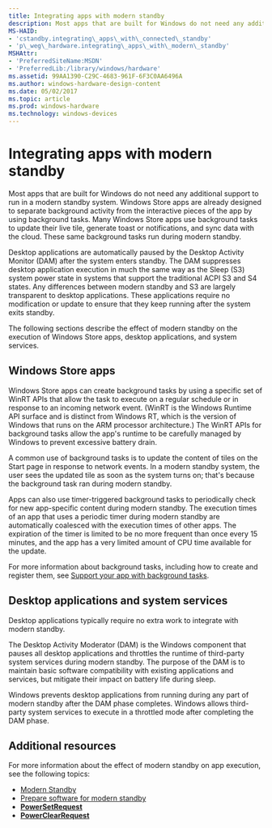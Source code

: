 ```yaml
---
title: Integrating apps with modern standby
description: Most apps that are built for Windows do not need any additional support to run in a modern standby system.
MS-HAID:
- 'cstandby.integrating\_apps\_with\_connected\_standby'
- 'p\_weg\_hardware.integrating\_apps\_with\_modern\_standby'
MSHAttr:
- 'PreferredSiteName:MSDN'
- 'PreferredLib:/library/windows/hardware'
ms.assetid: 99AA1390-C29C-4683-961F-6F3C0AA6496A
ms.author: windows-hardware-design-content
ms.date: 05/02/2017
ms.topic: article
ms.prod: windows-hardware
ms.technology: windows-devices
---
```


# Integrating apps with modern standby


Most apps that are built for Windows do not need any additional support to run in a modern standby system. Windows Store apps are already designed to separate background activity from the interactive pieces of the app by using background tasks. Many Windows Store apps use background tasks to update their live tile, generate toast or notifications, and sync data with the cloud. These same background tasks run during modern standby.

Desktop applications are automatically paused by the Desktop Activity Monitor (DAM) after the system enters standby. The DAM suppresses desktop application execution in much the same way as the Sleep (S3) system power state in systems that support the traditional ACPI S3 and S4 states. Any differences between modern standby and S3 are largely transparent to desktop applications. These applications require no modification or update to ensure that they keep running after the system exits standby.

The following sections describe the effect of modern standby on the execution of Windows Store apps, desktop applications, and system services.

## Windows Store apps


Windows Store apps can create background tasks by using a specific set of WinRT APIs that allow the task to execute on a regular schedule or in response to an incoming network event. (WinRT is the Windows Runtime API surface and is distinct from Windows RT, which is the version of Windows that runs on the ARM processor architecture.) The WinRT APIs for background tasks allow the app's runtime to be carefully managed by Windows to prevent excessive battery drain.

A common use of background tasks is to update the content of tiles on the Start page in response to network events. In a modern standby system, the user sees the updated tile as soon as the system turns on; that's because the background task ran during modern standby.

Apps can also use timer-triggered background tasks to periodically check for new app-specific content during modern standby. The execution times of an app that uses a periodic timer during modern standby are automatically coalesced with the execution times of other apps. The expiration of the timer is limited to be no more frequent than once every 15 minutes, and the app has a very limited amount of CPU time available for the update.

For more information about background tasks, including how to create and register them, see [Support your app with background tasks](http://go.microsoft.com/fwlink/p/?LinkId=733720).

## Desktop applications and system services


Desktop applications typically require no extra work to integrate with modern standby.

The Desktop Activity Moderator (DAM) is the Windows component that pauses all desktop applications and throttles the runtime of third-party system services during modern standby. The purpose of the DAM is to maintain basic software compatibility with existing applications and services, but mitigate their impact on battery life during sleep.

Windows prevents desktop applications from running during any part of modern standby after the DAM phase completes. Windows allows third-party system services to execute in a throttled mode after completing the DAM phase.

## Additional resources


For more information about the effect of modern standby on app execution, see the following topics:

-   [Modern Standby](modern-standby.md)
-   [Prepare software for modern standby](prepare-software-for-modern-standby.md)
-   [**PowerSetRequest**](https://msdn.microsoft.com/library/windows/hardware/dd405534)
-   [**PowerClearRequest**](https://msdn.microsoft.com/library/windows/hardware/dd405532)

 

 






